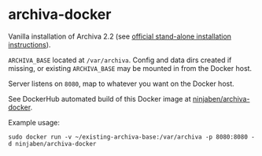 # archiva-docker
Vanilla installation of Archiva 2.2 (see [official stand-alone installation instructions](https://archiva.apache.org/docs/2.2.0/adminguide/standalone.html)).

`ARCHIVA_BASE` located at `/var/archiva`. Config and data dirs created if missing, or existing `ARCHIVA_BASE` may be mounted in from the Docker host.

Server listens on `8080`, map to whatever you want on the Docker host.

See DockerHub automated build of this Docker image at [ninjaben/archiva-docker](https://hub.docker.com/r/ninjaben/archiva-docker/).

Example usage:
```
sudo docker run -v ~/existing-archiva-base:/var/archiva -p 8080:8080 -d ninjaben/archiva-docker
```
